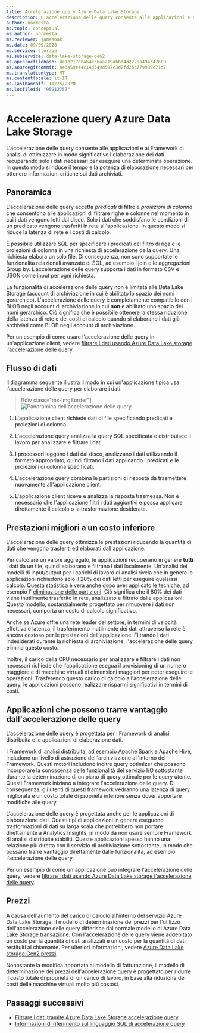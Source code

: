 ```yaml
---
title: Accelerazione query Azure Data Lake Storage
description: L'accelerazione delle query consente alle applicazioni e ai Framework di analisi di ottimizzare in modo significativo l'elaborazione dei dati recuperando solo i dati necessari per un'operazione di elaborazione.
author: normesta
ms.topic: conceptual
ms.author: normesta
ms.reviewer: jamesbak
ms.date: 09/09/2020
ms.service: storage
ms.subservice: data-lake-storage-gen2
ms.openlocfilehash: dc1d217dba64c36aa219abbd4d2220a494347689
ms.sourcegitcommit: a43a59e44c14d349d597c3d2fd2bc779989c71d7
ms.translationtype: MT
ms.contentlocale: it-IT
ms.lasthandoff: 11/25/2020
ms.locfileid: "95912757"
---
```

# <a name="azure-data-lake-storage-query-acceleration"></a>Accelerazione query Azure Data Lake Storage

L'accelerazione delle query consente alle applicazioni e ai Framework di analisi di ottimizzare in modo significativo l'elaborazione dei dati recuperando solo i dati necessari per eseguire una determinata operazione. In questo modo si riduce il tempo e la potenza di elaborazione necessari per ottenere informazioni critiche sui dati archiviati.

## <a name="overview"></a>Panoramica

L'accelerazione delle query accetta *predicati* di filtro e *proiezioni di colonna* che consentono alle applicazioni di filtrare righe e colonne nel momento in cui i dati vengono letti dal disco. Solo i dati che soddisfano le condizioni di un predicato vengono trasferiti in rete all'applicazione. In questo modo si riduce la latenza di rete e i costi di calcolo.  

È possibile utilizzare SQL per specificare i predicati del filtro di riga e le proiezioni di colonna in una richiesta di accelerazione della query. Una richiesta elabora un solo file. Di conseguenza, non sono supportate le funzionalità relazionali avanzate di SQL, ad esempio i join e le aggregazioni Group by. L'accelerazione delle query supporta i dati in formato CSV e JSON come input per ogni richiesta.

La funzionalità di accelerazione delle query non è limitata alle Data Lake Storage (account di archiviazione in cui è abilitato lo spazio dei nomi gerarchico). L'accelerazione delle query è completamente compatibile con i BLOB negli account di archiviazione in cui **non** è abilitato uno spazio dei nomi gerarchico. Ciò significa che è possibile ottenere la stessa riduzione della latenza di rete e dei costi di calcolo quando si elaborano i dati già archiviati come BLOB negli account di archiviazione.

Per un esempio di come usare l'accelerazione delle query in un'applicazione client, vedere [filtrare i dati usando Azure Data Lake storage l'accelerazione delle query](data-lake-storage-query-acceleration-how-to.md).

## <a name="data-flow"></a>Flusso di dati

Il diagramma seguente illustra il modo in cui un'applicazione tipica usa l'accelerazione delle query per elaborare i dati.

> [!div class="mx-imgBorder"]
> ![Panoramica dell'accelerazione delle query](./media/data-lake-storage-query-acceleration/query-acceleration.png)

1. L'applicazione client richiede dati di file specificando predicati e proiezioni di colonna.

2. L'accelerazione query analizza la query SQL specificata e distribuisce il lavoro per analizzare e filtrare i dati.

3. I processori leggono i dati dal disco, analizzano i dati utilizzando il formato appropriato, quindi filtrano i dati applicando i predicati e le proiezioni di colonna specificati.

4. L'accelerazione query combina le partizioni di risposta da trasmettere nuovamente all'applicazione client.

5. L'applicazione client riceve e analizza la risposta trasmessa. Non è necessario che l'applicazione filtri i dati aggiuntivi e possa applicare direttamente il calcolo o la trasformazione desiderata.

## <a name="better-performance-at-a-lower-cost"></a>Prestazioni migliori a un costo inferiore

L'accelerazione delle query ottimizza le prestazioni riducendo la quantità di dati che vengono trasferiti ed elaborati dall'applicazione.

Per calcolare un valore aggregato, le applicazioni recuperano in genere **tutti** i dati da un file, quindi elaborano e filtrano i dati localmente. Un'analisi dei modelli di input/output per i carichi di lavoro di analisi rivela che in genere le applicazioni richiedono solo il 20% dei dati letti per eseguire qualsiasi calcolo. Questa statistica è vera anche dopo aver applicato le tecniche, ad esempio l' [eliminazione delle partizioni](../../hdinsight/hdinsight-hadoop-optimize-hive-query.md#hive-partitioning). Ciò significa che il 80% dei dati viene inutilmente trasferito in rete, analizzato e filtrato dalle applicazioni. Questo modello, sostanzialmente progettato per rimuovere i dati non necessari, comporta un costo di calcolo significativo.  

Anche se Azure offre una rete leader del settore, in termini di velocità effettiva e latenza, il trasferimento inutilmente dei dati attraverso la rete è ancora costoso per le prestazioni dell'applicazione. Filtrando i dati indesiderati durante la richiesta di archiviazione, l'accelerazione delle query elimina questo costo.

Inoltre, il carico della CPU necessario per analizzare e filtrare i dati non necessari richiede che l'applicazione esegua il provisioning di un numero maggiore e di macchine virtuali di dimensioni maggiori per poter eseguire le operazioni. Trasferendo questo carico di calcolo all'accelerazione delle query, le applicazioni possono realizzare risparmi significativi in termini di costi.

## <a name="applications-that-can-benefit-from-query-acceleration"></a>Applicazioni che possono trarre vantaggio dall'accelerazione delle query

L'accelerazione delle query è progettata per i Framework di analisi distribuita e le applicazioni di elaborazione dati. 

I Framework di analisi distribuita, ad esempio Apache Spark e Apache Hive, includono un livello di astrazione dell'archiviazione all'interno del Framework. Questi motori includono inoltre query optimizer che possono incorporare la conoscenza delle funzionalità del servizio I/O sottostante durante la determinazione di un piano di query ottimale per le query utente. Questi Framework iniziano a integrare l'accelerazione delle query. Di conseguenza, gli utenti di questi framework vedranno una latenza di query migliorata e un costo totale di proprietà inferiore senza dover apportare modifiche alle query. 

L'accelerazione delle query è progettata anche per le applicazioni di elaborazione dati. Questi tipi di applicazioni in genere eseguono trasformazioni di dati su larga scala che potrebbero non portare direttamente a Analytics Insights, in modo da non usare sempre Framework di analisi distribuite stabiliti. Queste applicazioni spesso hanno una relazione più diretta con il servizio di archiviazione sottostante, in modo che possano trarre vantaggio direttamente dalle funzionalità, ad esempio l'accelerazione delle query. 

Per un esempio di come un'applicazione può integrare l'accelerazione delle query, vedere [filtrare i dati usando Azure Data Lake storage l'accelerazione delle query](data-lake-storage-query-acceleration-how-to.md).

## <a name="pricing"></a>Prezzi

A causa dell'aumento del carico di calcolo all'interno del servizio Azure Data Lake Storage, il modello di determinazione dei prezzi per l'utilizzo dell'accelerazione delle query differisce dal normale modello di Azure Data Lake Storage transazione. Con l'accelerazione delle query viene addebitato un costo per la quantità di dati analizzati e un costo per la quantità di dati restituiti al chiamante. Per ulteriori informazioni, vedere [Azure Data Lake storage Gen2 prezzi](https://azure.microsoft.com/pricing/details/storage/data-lake/).

Nonostante la modifica apportata al modello di fatturazione, il modello di determinazione dei prezzi dell'accelerazione query è progettato per ridurre il costo totale di proprietà di un carico di lavoro, in base alla riduzione dei costi delle macchine virtuali molto più costosi.

## <a name="next-steps"></a>Passaggi successivi

- [Filtrare i dati tramite Azure Data Lake Storage accelerazione query](data-lake-storage-query-acceleration-how-to.md)
- [Informazioni di riferimento sul linguaggio SQL di accelerazione query](query-acceleration-sql-reference.md)